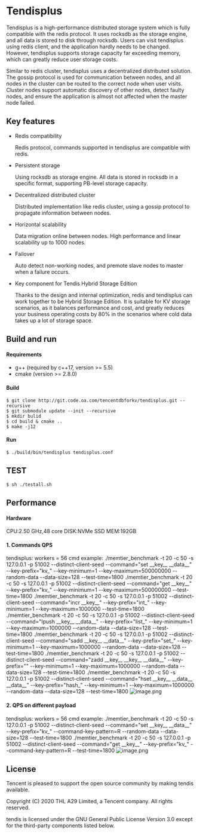 # Tendisplus

Tendisplus is a high-performance distributed storage system which is fully compatible with the redis protocol. It uses rocksdb as the storage engine, and all data is stored to disk through rocksdb. Users can visit tendisplus using redis client, and the application hardly needs to be changed. However, tendisplus supports storage capacity far exceeding memory, which can greatly reduce user storage costs.

Similar to redis cluster, tendisplus uses a decentralized distributed solution. The gossip protocol is used for communication between nodes, and all nodes in the cluster can be routed to the correct node when user visits. Cluster nodes support automatic discovery of other nodes, detect faulty nodes, and ensure the application is almost not affected when the master node failed.

## Key features
- Redis compatibility
  
  Redis protocol, commands supported in tendisplus are compatible with redis.

- Persistent storage
  
  Using rocksdb as storage engine. All data is stored in rocksdb in a specific format, supporting PB-level storage capacity.

- Decentralized distributed cluster
  
  Distributed implementation like redis cluster, using a gossip protocol to propagate information between nodes.

- Horizontal scalability
  
  Data migration online between nodes. High performance and linear scalability up to 1000 nodes.

- Failover
  
  Auto detect non-working nodes, and premote slave nodes to master when a failure occurs. 
  
- Key component for Tendis Hybrid Storage Edition 
  
  Thanks to the design and internal optimization, redis and tendisplus can work together to be 
  Hybrid Storage Edition. It is suitable for KV storage scenarios, as it balances performance and cost, and greatly reduces your business operating costs by 80% in the scenarios where cold data takes up a lot of storage space. 


## Build and run

#### Requirements

* g++ (required by c++17, version >= 5.5)
* cmake (version >= 2.8.0)

#### Build

```
$ git clone http://git.code.oa.com/tencentdbforkv/tendisplus.git --recursive
$ git submodule update --init --recursive
$ mkdir bulid
$ cd build & cmake ..
$ make -j12
```

#### Run
```
$ ./build/bin/tendisplus tendisplus.conf
```

## TEST
```
$ sh ./testall.sh
```

## Performance

#### Hardware
CPU:2.50 GHz,48 core
DISK:NVMe SSD
MEM:192GB

#### 1. Commands QPS
tendisplus: workers = 56
cmd example:
./memtier_benchmark -t 20 -c 50 -s 127.0.0.1 -p 51002 --distinct-client-seed --command="set \_\_key__ \_\_data__" --key-prefix="kv_" --key-minimum=1 --key-maximum=500000000 --random-data --data-size=128 --test-time=1800
./memtier_benchmark -t 20 -c 50 -s 127.0.0.1 -p 51002 --distinct-client-seed --command="get \_\_key__" --key-prefix="kv_" --key-minimum=1 --key-maximum=500000000 --test-time=1800
./memtier_benchmark -t 20 -c 50 -s 127.0.0.1 -p 51002 --distinct-client-seed --command="incr \_\_key__" --key-prefix="int_" --key-minimum=1 --key-maximum=1000000 --test-time=1800
./memtier_benchmark -t 20 -c 50 -s 127.0.0.1 -p 51002 --distinct-client-seed --command="lpush \_\_key__ \_\_data__" --key-prefix="list_" --key-minimum=1 --key-maximum=1000000 --random-data --data-size=128 --test-time=1800
./memtier_benchmark -t 20 -c 50 -s 127.0.0.1 -p 51002 --distinct-client-seed --command="sadd \_\_key__ \_\_data__" --key-prefix="set_" --key-minimum=1 --key-maximum=1000000 --random-data --data-size=128 --test-time=1800
./memtier_benchmark -t 20 -c 50 -s 127.0.0.1 -p 51002 --distinct-client-seed --command="zadd \_\_key__ \_\_key__ \_\_data__" --key-prefix="" --key-minimum=1 --key-maximum=1000000 --random-data --data-size=128 --test-time=1800
./memtier_benchmark -t 20 -c 50 -s 127.0.0.1 -p 51002 --distinct-client-seed --command="hset \_\_key__ \_\_data__ \_\_data__" --key-prefix="hash_" --key-minimum=1 --key-maximum=1000000 --random-data --data-size=128 --test-time=1800
![image.png](/uploads/9E5C0BE69C29483584A689EFAB9DACC0/image.png)

#### 2. QPS on different payload
tendisplus: workers = 56
cmd example:
./memtier_benchmark -t 20 -c 50 -s 127.0.0.1 -p 51002 --distinct-client-seed --command="set \_\_key__ \_\_data__" --key-prefix="kv_" --command-key-pattern=R --random-data --data-size=128 --test-time=1800
./memtier_benchmark -t 20 -c 50 -s 127.0.0.1 -p 51002 --distinct-client-seed --command="get \_\_key__" --key-prefix="kv_" --command-key-pattern=R --test-time=1800
![image.png](/uploads/B458C03FE6AF4294A647098C56033B24/image.png)

## License
Tencent is pleased to support the open source community by making tendis available. 

Copyright (C) 2020 THL A29 Limited, a Tencent company.  All rights reserved. 

tendis is licensed under the GNU General Public License Version 3.0 except for the third-party components listed below. 

